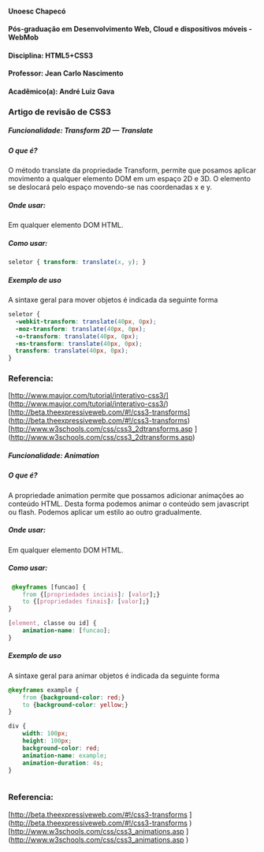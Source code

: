 
#### Unoesc Chapecó
#### Pós-graduação em Desenvolvimento Web, Cloud e dispositivos móveis - WebMob
#### Disciplina: HTML5+CSS3
#### Professor: Jean Carlo Nascimento
#### Acadêmico(a): André Luiz Gava
### Artigo de revisão de CSS3
##### Funcionalidade: Transform 2D — Translate
##### O que é?
O método translate da propriedade Transform, permite que posamos aplicar movimento a qualquer elemento DOM em um espaço 2D e 3D. O elemento se deslocará pelo espaço movendo-se nas coordenadas x e y. 
##### Onde usar:
Em qualquer elemento DOM HTML.
##### Como usar:
```css
seletor { transform: translate(x, y); }

```
##### Exemplo de uso
A sintaxe geral para mover objetos é indicada da seguinte forma

```css
seletor {
  -webkit-transform: translate(40px, 0px);
  -moz-transform: translate(40px, 0px);
  -o-transform: translate(40px, 0px);
  -ms-transform: translate(40px, 0px);
  transform: translate(40px, 0px);
} 


```
### Referencia:
[http://www.maujor.com/tutorial/interativo-css3/] (http://www.maujor.com/tutorial/interativo-css3/)<br>
[http://beta.theexpressiveweb.com/#!/css3-transforms] (http://beta.theexpressiveweb.com/#!/css3-transforms)<br>
[http://www.w3schools.com/css/css3_2dtransforms.asp ] (http://www.w3schools.com/css/css3_2dtransforms.asp)


##### Funcionalidade: Animation
##### O que é?
A propriedade animation permite que possamos adicionar animações ao conteúdo HTML. Desta forma podemos animar o conteúdo sem javascript ou flash. Podemos aplicar um estilo ao outro gradualmente.
##### Onde usar:
Em qualquer elemento DOM HTML.
##### Como usar:
```css
 @keyframes [funcao] {
    from {[propriedades inciais]: [valor];}
    to {[propriedades finais]: [valor];}
}

[element, classe ou id] {
    animation-name: [funcao]; 
}


```
##### Exemplo de uso
A sintaxe geral para animar objetos é indicada da seguinte forma

```css
@keyframes example {
    from {background-color: red;}
    to {background-color: yellow;}
}

div {
    width: 100px;
    height: 100px;
    background-color: red;
    animation-name: example; 
    animation-duration: 4s;
}



```
### Referencia:
[http://beta.theexpressiveweb.com/#!/css3-transforms ] (http://beta.theexpressiveweb.com/#!/css3-transforms )<br>
[http://www.w3schools.com/css/css3_animations.asp ] (http://www.w3schools.com/css/css3_animations.asp )
